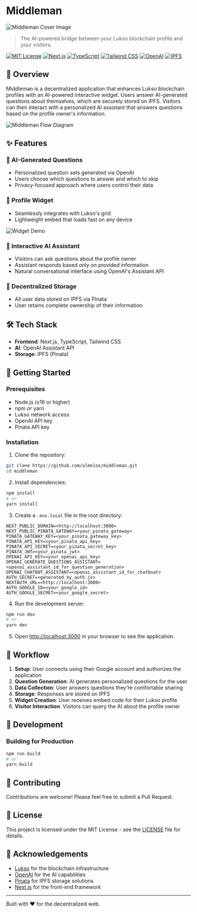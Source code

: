 # Middleman

![Middleman Cover Image](https://placehold.co/1200x600?text=Middleman+Cover+Image)

> The AI-powered bridge between your Lukso blockchain profile and your visitors.

[![MIT License](https://img.shields.io/badge/License-MIT-blue.svg)](https://opensource.org/licenses/MIT)
[![Next.js](https://img.shields.io/badge/Next.js-15.x-black)](https://nextjs.org/)
[![TypeScript](https://img.shields.io/badge/TypeScript-5.x-blue)](https://www.typescriptlang.org/)
[![Tailwind CSS](https://img.shields.io/badge/Tailwind-4.x-38B2AC)](https://tailwindcss.com/)
[![OpenAI](https://img.shields.io/badge/OpenAI-API-412991)](https://openai.com/)
[![IPFS](https://img.shields.io/badge/Pinata-IPFS-24C0EB)](https://pinata.cloud/)

## 📖 Overview

Middleman is a decentralized application that enhances Lukso blockchain profiles with an AI-powered interactive widget. Users answer AI-generated questions about themselves, which are securely stored on IPFS. Visitors can then interact with a personalized AI assistant that answers questions based on the profile owner's information.

![Middleman Flow Diagram](https://placehold.co/800x400?text=Middleman+Flow+Diagram)

## ✨ Features

### 🤖 AI-Generated Questions

-   Personalized question sets generated via OpenAI
-   Users choose which questions to answer and which to skip
-   Privacy-focused approach where users control their data

### 🧩 Profile Widget

-   Seamlessly integrates with Lukso's grid
-   Lightweight embed that loads fast on any device

![Widget Demo](https://placehold.co/600x400?text=Widget+Demo)

### 💬 Interactive AI Assistant

-   Visitors can ask questions about the profile owner
-   Assistant responds based only on provided information
-   Natural conversational interface using OpenAI's Assistant API

### 🔐 Decentralized Storage

-   All user data stored on IPFS via Pinata
-   User retains complete ownership of their information

## 🛠️ Tech Stack

-   **Frontend**: Next.js, TypeScript, Tailwind CSS
-   **AI**: OpenAI Assistant API
-   **Storage**: IPFS (Pinata)

## 🚀 Getting Started

### Prerequisites

-   Node.js (v16 or higher)
-   npm or yarn
-   Lukso network access
-   OpenAI API key
-   Pinata API key

### Installation

1. Clone the repository:

```bash
git clone https://github.com/almoloo/middleman.git
cd middleman
```

2. Install dependencies:

```bash
npm install
# or
yarn install
```

3. Create a `.env.local` file in the root directory:

```
NEXT_PUBLIC_DOMAIN=<http://localhost:3000>
NEXT_PUBLIC_PINATA_GATEWAY=<your_pinata_gateway>
PINATA_GATEWAY_KEY=<your_pinata_gateway_key>
PINATA_API_KEY=<your_pinata_api_key>
PINATA_API_SECRET=<your_pinata_secret_key>
PINATA_JWT=<your_pinata_jwt>
OPENAI_API_KEY=<your_openai_api_key>
OPENAI_GENERATE_QUESTIONS_ASSISTANT=<openai_assistant_id_for_question_generation>
OPENAI_CHATBOT_ASSISTANT=<openai_assistant_id_for_chatboat>
AUTH_SECRET=<generated_by_auth.js>
NEXTAUTH_URL=<http://localhost:3000>
AUTH_GOOGLE_ID=<your_google_id>
AUTH_GOOGLE_SECRET=<your_google_secret>
```

4. Run the development server:

```bash
npm run dev
# or
yarn dev
```

5. Open [http://localhost:3000](http://localhost:3000) in your browser to see the application.

## 🔄 Workflow

1. **Setup**: User connects using their Google account and authorizes the application
2. **Question Generation**: AI generates personalized questions for the user
3. **Data Collection**: User answers questions they're comfortable sharing
4. **Storage**: Responses are stored on IPFS
5. **Widget Creation**: User receives embed code for their Lukso profile
6. **Visitor Interaction**: Visitors can query the AI about the profile owner

## 🧪 Development

### Building for Production

```bash
npm run build
# or
yarn build
```

## 🤝 Contributing

Contributions are welcome! Please feel free to submit a Pull Request.

## 📜 License

This project is licensed under the MIT License - see the [LICENSE](LICENSE) file for details.

## 🙏 Acknowledgements

-   [Lukso](https://lukso.network/) for the blockchain infrastructure
-   [OpenAI](https://openai.com/) for the AI capabilities
-   [Pinata](https://pinata.cloud/) for IPFS storage solutions
-   [Next.js](https://nextjs.org/) for the front-end framework

---

Built with ❤️ for the decentralized web.
